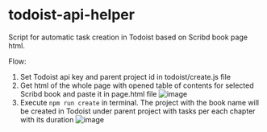 # todoist-api-helper
Script for automatic task creation in Todoist based on Scribd book page html.

Flow:
1) Set Todoist api key and parent project id in todoist/create.js file
2) Get html of the whole page with opened table of contents for selected Scribd book and paste it in page.html file
![image](https://user-images.githubusercontent.com/48737037/233929180-ee083ff8-66f7-4c7f-91f1-1d4408379857.png)
3) Execute `npm run create` in terminal. The project with the book name will be created in Todoist under parent project with tasks per each chapter with its duration
![image](https://user-images.githubusercontent.com/48737037/233929897-29630f09-d127-46df-b440-a639e92c9824.png)
